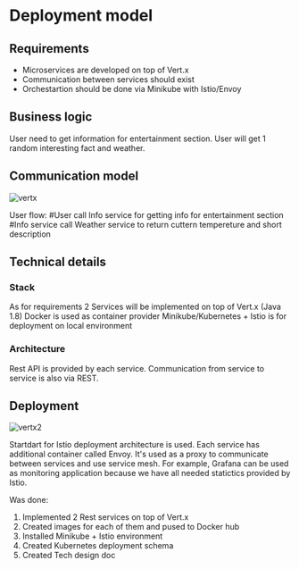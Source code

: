 # Deployment model

## Requirements

- Microservices are developed on top of Vert.x
- Communication between services should exist
- Orchestartion should be done via Minikube with Istio/Envoy

## Business logic 
User need to get information for entertainment section. 
User will get 1 random interesting fact and weather.

## Communication model
![vertx](https://user-images.githubusercontent.com/12434689/52917359-815c4a00-32fb-11e9-8ba9-a27680ea99d8.png)

User flow:
#User call Info service for getting info for entertainment section
#Info service call Weather service to return cuttern tempereture and short description

## Technical details

### Stack
As for requirements 2 Services will be implemented on top of Vert.x (Java 1.8)
Docker is used as container provider
Minikube/Kubernetes + Istio is for deployment on local environment

### Architecture
Rest API is provided by each service. Communication from service to service is also via REST.

## Deployment
![vertx2](https://user-images.githubusercontent.com/12434689/52917617-b4eca380-32fe-11e9-9dc2-8520560191cb.png)

Startdart for Istio deployment architecture is used.
Each service has additional container called Envoy. It's used as a proxy to communicate between services and use service mesh.
For example, Grafana can be used as monitoring application because we have all needed statictics provided by Istio.

Was done:
1) Implemented 2 Rest services on top of Vert.x
2) Created images for each of them and pused to Docker hub
3) Installed Minikube + Istio environment
4) Created Kubernetes deployment schema 
5) Created Tech design doc
